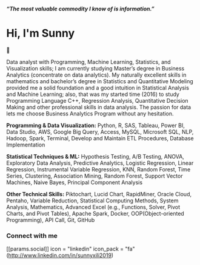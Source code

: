 
_**“The most valuable commodity I know of is information.”**_

# Hi, I'm Sunny  
:cherry_blossom: 

Data analyst with Programming, Machine Learning, Statistics, and Visualization skills;  I am currently studying Master’s degree in Business Analytics (concentrate on data analytics). My naturally excellent skills in mathematics and bachelor’s degree in Statistics and Quantitative Modeling provided me a solid foundation and a good intuition in Statistical Analysis and Machine Learning; also, that was my started time (2016) to study Programming Language C++, Regression Analysis, Quantitative Decision Making and other professional skills in data analysis. The passion for data lets me choose Business Analytics Program without any hesitation. 

**Programming & Data Visualization:** Python, R, SAS, Tableau, Power BI, Data Studio, AWS, Google Big Query, Access, MySQL, Microsoft SQL, NLP, Hadoop, Spark, Terminal, Develop and Maintain ETL Procedures, Database Implementation

**Statistical Techniques & ML:** Hypothesis Testing, A/B Testing, ANOVA, Exploratory Data Analysis, Predictive Analytics, Logistic Regression, Linear Regression, Instrumental Variable Regression, KNN, Random Forest, Time Series, Clustering, Association Mining, Random Forest, Support Vector Machines, Naive Bayes, Principal Component Analysis

**Other Technical Skills:** Piktochart, Lucid Chart, RapidMiner, Oracle Cloud, Pentaho, Variable Reduction, Statistical Computing Methods, System Analysis, Mathematics, Advanced Excel (e.g., Functions, Solver, Pivot Charts, and Pivot Tables), Apache Spark, Docker, OOP(Object-oriented Programming), API Call, Git, GitHub



### Connect with me
[[params.social]]
    icon = "linkedin"
    icon_pack = "fa"(http://www.linkedin.com/in/sunnyxili2019)

<!--
**SUNNYXILI/SUNNYXILI** is a ✨ _special_ ✨ repository because its `README.md` (this file) appears on your GitHub profile.





